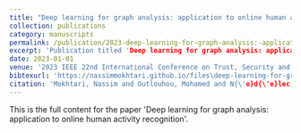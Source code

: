 ```yaml
---
title: "Deep learning for graph analysis: application to online human activity recognition"
collection: publications
category: manuscripts
permalink: /publication/2023-deep-learning-for-graph-analysis:-application-to-online-human-activity-recognition
excerpt: 'Publication titled 'Deep learning for graph analysis: application to online human activity recognition' by Mokhtari, Nassim and Outlouhou, Mohamed and N{\'e}d{\'e}lec, Alexis and De Loor, Pierre.'
date: 2023-01-01
venue: '2023 IEEE 22nd International Conference on Trust, Security and Privacy in Computing and Communications (TrustCom)'
bibtexurl: 'https://nassimmokhtari.github.io/files\deep-learning-for-graph-analysis:-application-to-online-human-activity-recognition.bib'
citation: 'Mokhtari, Nassim and Outlouhou, Mohamed and N{\'e}d{\'e}lec, Alexis and De Loor, Pierre (2023). &quot;Deep learning for graph analysis: application to online human activity recognition.&quot; <i>2023 IEEE 22nd International Conference on Trust, Security and Privacy in Computing and Communications (TrustCom)</i>.'
---
```

This is the full content for the paper 'Deep learning for graph analysis: application to online human activity recognition'.

